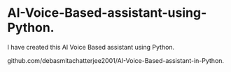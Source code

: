 # AI-Voice-Based-assistant-using-Python.
I have created this AI Voice Based assistant using Python.

github.com/debasmitachatterjee2001/AI-Voice-Based-assistant-in-Python.

